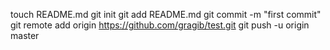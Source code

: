 touch README.md
git init
git add README.md
git commit -m "first commit"
git remote add origin https://github.com/gragib/test.git
git push -u origin master
